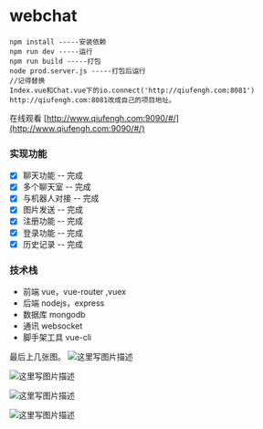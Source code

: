# webchat
```
npm install -----安装依赖
npm run dev -----运行
npm run build -----打包
node prod.server.js -----打包后运行
//记得替换
Index.vue和Chat.vue下的io.connect('http://qiufengh.com:8081')
http://qiufengh.com:8081改成自己的项目地址。
```
在线观看
[http://www.qiufengh.com:9090/#/](http://www.qiufengh.com:9090/#/)

### 实现功能
- [x] 聊天功能 -- 完成
- [x] 多个聊天室 -- 完成
- [x] 与机器人对接 -- 完成
- [x] 图片发送 -- 完成
- [x] 注册功能 -- 完成
- [x] 登录功能 -- 完成
- [x] 历史记录 -- 完成

### 技术栈

 - 前端 vue，vue-router ,vuex
 - 后端 nodejs，express
 - 数据库 mongodb
 - 通讯 websocket
 - 脚手架工具 vue-cli


最后上几张图。
![这里写图片描述](http://img.blog.csdn.net/20171005164102567?watermark/2/text/aHR0cDovL2Jsb2cuY3Nkbi5uZXQvYmx1ZWJsdWVza3lodWE=/font/5a6L5L2T/fontsize/400/fill/I0JBQkFCMA==/dissolve/70/gravity/SouthEast)

![这里写图片描述](http://img.blog.csdn.net/20171005164309491?watermark/2/text/aHR0cDovL2Jsb2cuY3Nkbi5uZXQvYmx1ZWJsdWVza3lodWE=/font/5a6L5L2T/fontsize/400/fill/I0JBQkFCMA==/dissolve/70/gravity/SouthEast)

![这里写图片描述](http://img.blog.csdn.net/20171005164044558?watermark/2/text/aHR0cDovL2Jsb2cuY3Nkbi5uZXQvYmx1ZWJsdWVza3lodWE=/font/5a6L5L2T/fontsize/400/fill/I0JBQkFCMA==/dissolve/70/gravity/SouthEast)

![这里写图片描述](http://img.blog.csdn.net/20171005172553272?watermark/2/text/aHR0cDovL2Jsb2cuY3Nkbi5uZXQvYmx1ZWJsdWVza3lodWE=/font/5a6L5L2T/fontsize/400/fill/I0JBQkFCMA==/dissolve/70/gravity/SouthEast)

